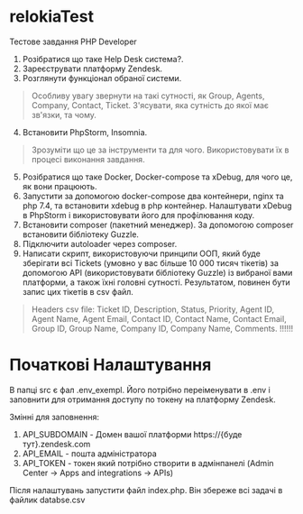 # relokiaTest
Тестове завдання PHP Developer
1. Розібратися що таке Help Desk система?.
2. Зареєструвати платформу Zendesk. 
3. Розглянути функціонал обраної системи.
  >Особливу увагу звернути на такі сутності, як Group, Agents, Company, Contact, Ticket. З'ясувати, яка сутність до якої має зв'язки, та чому. 
4. Встановити PhpStorm, Insomnia.
  >Зрозуміти що це за інструменти та для чого. Використовувати їх в процесі виконання завдання.
5. Розібратися що таке Docker, Docker-compose та xDebug, для чого це, як вони працюють.
6. Запустити за допомогою docker-compose два контейнери, nginx та php 7.4, та встановити xdebug в php контейнер. Налаштувати xDebug в PhpStorm і використовувати його для профілювання коду. 
7. Встановити composer (пакетний менеджер). За допомогою composer встановити бібліотеку Guzzle.
8. Підключити autoloader через composer.
9. Написати скрипт, використовуючи принципи ООП, який буде зберігати всі Tickets (умовно у вас більше 10 000 тисяч тікетів) за допомогою API (використовувати бібліотеку Guzzle) із вибраної вами платформи, а також їхні головні сутності. Результатом, повинен бути запис цих тікетів в csv файл. 
  > Headers csv file:
  > Ticket ID, Description, Status, Priority, Agent ID, Agent Name, Agent Email, Contact ID, Contact Name, Contact Email, Group ID, Group Name, Company ID, Company Name, Comments. !!!!!!

# Початкові Налаштування
В папці src є фал .env_exempl. Його потрібно переіменувати в .env і заповнити для отримання доступу по токену на платформу Zendesk. 

Змінні для заповнення:
1. API_SUBDOMAIN - Домен вашої платформи https://{буде тут}.zendesk.com
2. API_EMAIL - пошта адміністратора
3. API_TOKEN - токен який потрібно створити в адмінпанелі (Admin Center -> Apps and integrations -> APIs)

Після налаштувань запустити файл index.php. Він збереже всі задачі в файлик databse.csv



